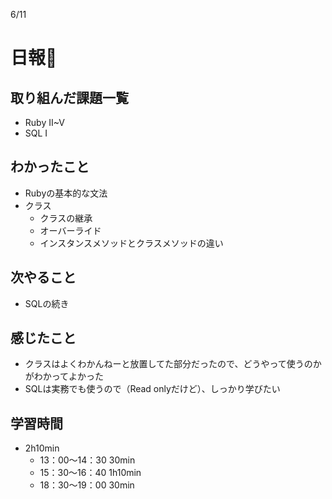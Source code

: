 6/11
# 日報🐶
## 取り組んだ課題一覧
* Ruby Ⅱ~V
* SQL Ⅰ
## わかったこと
* Rubyの基本的な文法
* クラス
	* クラスの継承
	* オーバーライド
	* インスタンスメソッドとクラスメソッドの違い
## 次やること
* SQLの続き
## 感じたこと
* クラスはよくわかんねーと放置してた部分だったので、どうやって使うのかがわかってよかった
* SQLは実務でも使うので（Read onlyだけど）、しっかり学びたい
## 学習時間
* 2h10min
	* 13：00〜14：30 30min
	* 15：30〜16：40 1h10min
	* 18：30〜19：00 30min